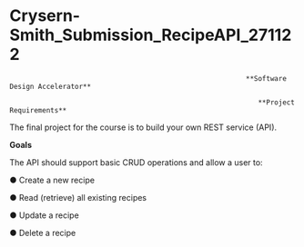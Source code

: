 # Crysern-Smith_Submission_RecipeAPI_271122

                                                              **Software Design Accelerator**

                                                                 **Project Requirements**

The final project for the course is to build your own REST service (API).

**Goals**

The API should support basic CRUD operations and allow a user to:

● Create a new recipe

● Read (retrieve) all existing recipes

● Update a recipe

● Delete a recipe
